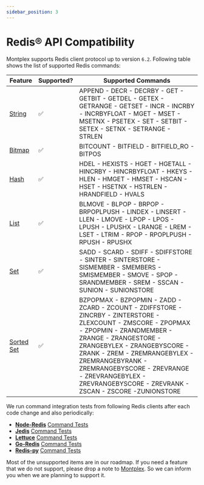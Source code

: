 ```yaml
---
sidebar_position: 3
---
```


# Redis® API Compatibility

Montplex supports Redis client protocol up to version `6.2`. Following table shows the list of supported Redis commands:



| Feature                                                   | Supported? | Supported Commands                                           |
| --------------------------------------------------------- | ---------- | ------------------------------------------------------------ |
| [String](https://redis.io/commands/?group=string)         | ✅          | APPEND - DECR - DECRBY - GET -  GETBIT - GETDEL - GETEX - GETRANGE - GETSET - INCR - INCRBY - INCRBYFLOAT - MGET - MSET - MSETNX - PSETEX - SET - SETBIT - SETEX - SETNX - SETRANGE - STRLEN |
| [Bitmap](https://redis.io/commands/?group=bitmap)         | ✅          | BITCOUNT - BITFIELD - BITFIELD_RO - BITPOS                   |
| [Hash](https://redis.io/commands/?group=hash)             | ✅          | HDEL - HEXISTS - HGET - HGETALL - HINCRBY - HINCRBYFLOAT - HKEYS - HLEN - HMGET - HMSET - HSCAN - HSET - HSETNX - HSTRLEN - HRANDFIELD - HVALS |
| [List](https://redis.io/commands/?group=list)             | ✅          | BLMOVE - BLPOP - BRPOP - BRPOPLPUSH - LINDEX - LINSERT - LLEN - LMOVE - LPOP - LPOS - LPUSH - LPUSHX - LRANGE - LREM - LSET - LTRIM - RPOP - RPOPLPUSH - RPUSH - RPUSHX |
| [Set](https://redis.io/commands/?group=set)               | ✅          | SADD - SCARD - SDIFF - SDIFFSTORE - SINTER - SINTERSTORE - SISMEMBER - SMEMBERS - SMISMEMBER - SMOVE - SPOP - SRANDMEMBER - SREM - SSCAN - SUNION - SUNIONSTORE |
| [Sorted Set](https://redis.io/commands/?group=sorted_set) | ✅          | BZPOPMAX - BZPOPMIN - ZADD - ZCARD - ZCOUNT - ZDIFFSTORE - ZINCRBY - ZINTERSTORE - ZLEXCOUNT - ZMSCORE - ZPOPMAX - ZPOPMIN - ZRANDMEMBER - ZRANGE - ZRANGESTORE - ZRANGEBYLEX - ZRANGEBYSCORE - ZRANK - ZREM - ZREMRANGEBYLEX - ZREMRANGEBYRANK - ZREMRANGEBYSCORE - ZREVRANGE - ZREVRANGEBYLEX - ZREVRANGEBYSCORE - ZREVRANK - ZSCAN - ZSCORE -ZUNIONSTORE |

We run command integration tests from following Redis clients after each code change and also periodically:

- **[Node-Redis](https://github.com/redis/node-redis)** [Command Tests](https://github.com/redis/node-redis/tree/v3.1.2/test/commands)
- **[Jedis](https://github.com/redis/jedis)** [Command Tests](https://github.com/redis/jedis/tree/v4.1.1/src/test/java/redis/clients/jedis/commands)
- **[Lettuce](https://github.com/lettuce-io/lettuce-core)** [Command Tests](https://github.com/lettuce-io/lettuce-core/tree/6.1.6.RELEASE/src/test/java/io/lettuce/core/commands)
- **[Go-Redis](https://github.com/go-redis/redis)** [Command Tests](https://github.com/go-redis/redis/blob/master/commands_test.go)
- **[Redis-py](https://github.com/redis/redis-py)** [Command Tests](https://github.com/redis/redis-py/tree/v4.4.0/tests)

Most of the unsupported items are in our roadmap. If you need a feature that we do not support, please drop a note to [Montplex](https://dev.montplex.com/). So we can inform you when we are planning to support it.


